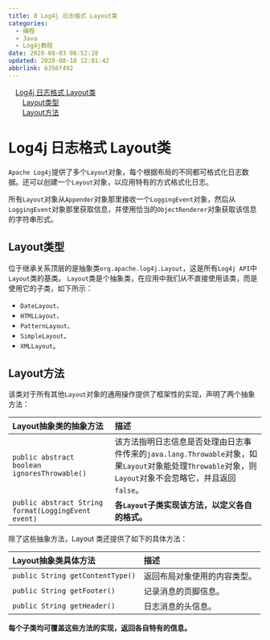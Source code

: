 ```yaml
---
title: 8 Log4j 日志格式 Layout类
categories: 
  - 编程
  - Java
  - Log4j教程
date: 2020-08-03 06:52:28
updated: 2020-08-18 12:01:42
abbrlink: 6356f492
---
```

<div id='my_toc'><a href="/blog/6356f492/#Log4j-日志格式-Layout类" class="header_1">Log4j 日志格式 Layout类</a>&nbsp;<br><a href="/blog/6356f492/#Layout类型" class="header_2">Layout类型</a>&nbsp;<br><a href="/blog/6356f492/#Layout方法" class="header_2">Layout方法</a>&nbsp;<br></div>
<style>.header_1{margin-left: 1em;}.header_2{margin-left: 2em;}.header_3{margin-left: 3em;}.header_4{margin-left: 4em;}.header_5{margin-left: 5em;}.header_6{margin-left: 6em;}</style>
<!--more-->
<script>if (navigator.platform.search('arm')==-1){document.getElementById('my_toc').style.display = 'none';}var e,p = document.getElementsByTagName('p');while (p.length>0) {e = p[0];e.parentElement.removeChild(e);}</script>

<!--end-->
# Log4j 日志格式 Layout类
`Apache Log4j`提供了多个`Layout`对象，每个根据布局的不同都可格式化日志数据。还可以创建一个`Layout`对象，以应用特有的方式格式化日志。

所有`Layout`对象从`Appender`对象那里接收一个`LoggingEvent`对象，然后从`LoggingEvent`对象那里获取信息，并使用恰当的`ObjectRenderer`对象获取该信息的字符串形式。
## Layout类型
位于继承关系顶层的是抽象类`org.apache.log4j.Layout`，这是所有`Log4j API`中`Layout`类的基类。
`Layout`类是个抽象类，在应用中我们从不直接使用该类，而是使用它的子类，如下所示：
- `DateLayout`、
- `HTMLLayout`、
- `PatternLayout`、
- `SimpleLayout`、
- `XMLLayout`。

## Layout方法
该类对于所有其他`Layout`对象的通用操作提供了框架性的实现，声明了两个抽象方法：

|Layout抽象类的抽象方法|描述|
|:---|:---|
|`public abstract boolean ignoresThrowable()`|该方法指明日志信息是否处理由日志事件传来的`java.lang.Throwable`对象，如果`Layout`对象能处理`Throwable`对象，则`Layout`对象不会忽略它，并且返回`false`。|
|`public abstract String format(LoggingEvent event)`|**各`Layout`子类实现该方法，以定义各自的格式。**|

除了这些抽象方法，Layout 类还提供了如下的具体方法：

|Layout抽象类具体方法|描述|
|:---|:---|
|`public String getContentType()`|返回布局对象使用的内容类型。|
|`public String getFooter()`|记录消息的页脚信息。|
|`public String getHeader()`|日志消息的头信息。|

**每个子类均可覆盖这些方法的实现，返回各自特有的信息。**
